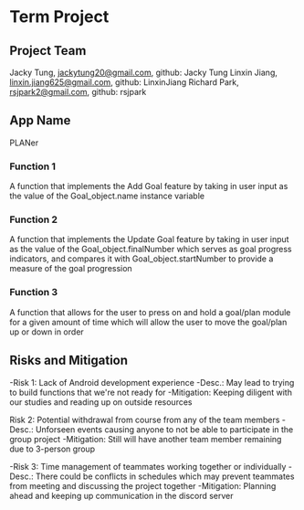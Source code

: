 # Term Project

## Project Team 

Jacky Tung,   jackytung20@gmail.com,     github: Jacky Tung
Linxin Jiang, linxin.jiang625@gmail.com, github: LinxinJiang
Richard Park, rsjpark2@gmail.com,        github: rsjpark

## App Name

PLANer

### Function 1
A function that implements the Add Goal feature by taking in user input as the value of the Goal_object.name instance variable

### Function 2
A function that implements the Update Goal feature by taking in user input as the value of the Goal_object.finalNumber which serves as goal progress indicators, and compares it with Goal_object.startNumber to provide a measure of the goal progression

### Function 3
A function that allows for the user to press on and hold a goal/plan module for a given amount of time which will allow the user to move the goal/plan up or down in order

## Risks and Mitigation

-Risk 1: Lack of Android development experience
    -Desc.: May lead to trying to build functions that we're not ready  for
    -Mitigation: Keeping diligent with our studies and reading up on outside resources

Risk 2: Potential withdrawal from course from any of the team members
    -Desc.: Unforseen events causing anyone to not be able to participate in the group project
    -Mitigation: Still will have another team member remaining due to 3-person group

-Risk 3: Time management of teammates working together or individually
    -Desc.: There could be conflicts in schedules which may prevent teammates from meeting and discussing the project together
    -Mitigation: Planning ahead and keeping up communication in the discord server